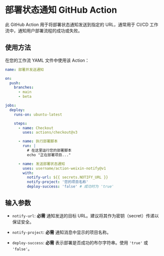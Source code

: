 # 部署状态通知 GitHub Action

此 GitHub Action 用于将部署状态通知发送到指定的 URL，通常用于 CI/CD 工作流中，通知用户部署流程的成功或失败。

## 使用方法

在您的工作流 YAML 文件中使用该 Action：

```yaml
name: 部署并发送通知

on:
  push:
    branches:
      - main
      - beta

jobs:
  deploy:
    runs-on: ubuntu-latest

    steps:
      - name: Checkout
        uses: actions/checkout@v3

      - name: 执行部署脚本
        run: |
          # 在这里运行您的部署脚本
          echo "正在部署项目..."

      - name: 发送部署状态通知
        uses: username/action-weixin-notify@v1
        with:
          notify-url: ${{ secrets.NOTIFY_URL }}
          notify-project: '您的项目名称'
          deploy-success: 'false' # 成功时为 'true'
```

## 输入参数

- `notify-url`: **必需** 通知发送的目标 URL。建议将其作为密钥（secret）传递以保证安全。

- `notify-project`: **必需** 通知消息中显示的项目名称。

- `deploy-success`: **必需** 表示部署是否成功的布尔字符串。使用 `'true'` 或 `'false'`。
